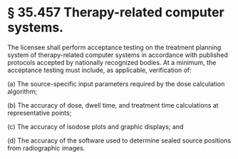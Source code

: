 # § 35.457   Therapy-related computer systems.

The licensee shall perform acceptance testing on the treatment planning system of therapy-related computer systems in accordance with published protocols accepted by nationally recognized bodies. At a minimum, the acceptance testing must include, as applicable, verification of: 


(a) The source-specific input parameters required by the dose calculation algorithm; 


(b) The accuracy of dose, dwell time, and treatment time calculations at representative points; 


(c) The accuracy of isodose plots and graphic displays; and 


(d) The accuracy of the software used to determine sealed source positions from radiographic images. 




